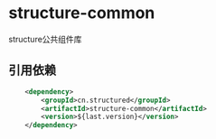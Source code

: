 # structure-common
structure公共组件库
## 引用依赖 ##
```xml
    <dependency>
        <groupId>cn.structured</groupId>
        <artifactId>structure-common</artifactId>
        <version>${last.version}</version>
    </dependency>
```
